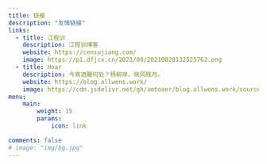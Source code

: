 ```yaml
---
title: 链接
description: "友情链接"
links:
  - title: 江程训
    description: 江程训博客
    website: https://censujiang.com/
    image: https://p1.dfjcx.cn/2021/08/20210828132525762.png
  - title: Hoar
    description: 今宵酒醒何处？杨柳岸，晓风残月。
    website: https://blog.allwens.work/
    image: https://cdn.jsdelivr.net/gh/amtoaer/blog.allwens.work/source/avatar.webp
menu:
    main: 
        weight: 15
        params:
            icon: link

comments: false
# image: "img/bg.jpg"
---
```

